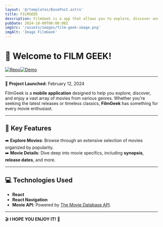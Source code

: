 ```yaml
---
layout: '@/templates/BasePost.astro'
title: FILMGEEK
description: FilmGeek is a app that allows you to explore, discover and enjoy a wide variety of movies from different genres.
pubDate: 2024-10-09T00:00:00Z
imgSrc: '/assets/images/film-geek-image.png'
imgAlt: 'Image FilmGeek'
---
```


# 🎥 Welcome to **FILM GEEK**!  

[![Repo](https://img.shields.io/badge/Repo-Link-blue?logo=gitlab)](https://gitlab.com/criistiiniilla.1994/film-geek)[![Demo](https://img.shields.io/badge/Demo-Live-green?logo=vercel)](https://film-geek.vercel.app)  

---

🚀 **Project Launched:** February 12, 2024  

FilmGeek is a **mobile application** designed to help you explore, discover, and enjoy a vast array of movies from various genres. Whether you're seeking the latest releases or timeless classics, **FilmGeek** has something for every movie enthusiast.  

---

## 🌟 **Key Features**  

➡️ **Explore Movies**: Browse through an extensive selection of movies organized by popularity.  
➡️ **Movie Details**: Dive deep into movie specifics, including **synopsis**, **release dates**, and more.  

---

## 💻 **Technologies Used**  

- **React**  
- **React Navigation**  
- **Movie API**: Powered by [The Movie Database API](https://www.themoviedb.org).  

---

🎬 **I HOPE YOU ENJOY IT!** 🚀
